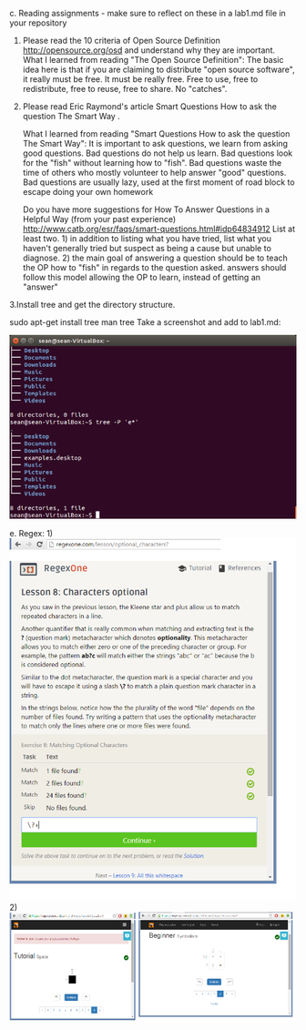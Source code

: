 c. Reading assignments - make sure to reflect on these in a lab1.md file in your repository



  1.  Please read the 10 criteria of Open Source Definition http://opensource.org/osd and understand why they are important.
        What I learned from reading "The Open Source Definition":
        The basic idea here is that if you are claiming to distribute "open source software", it really must be free. 
        It must be really free. Free to use, free to redistribute, free to reuse, free to share. No "catches".

  2.  Please read Eric Raymond's article Smart Questions How to ask the question The Smart Way .
  
        What I learned from reading "Smart Questions How to ask the question The Smart Way": 
        It is important to ask questions, we learn from asking good questions. 
        Bad questions do not help us learn. Bad questions look for the "fish" without learning how to "fish".
        Bad questions waste the time of others who mostly volunteer to help answer "good" questions.
        Bad questions are usually lazy, used at the first moment of road block to escape doing your own homework
        
        
        Do you have more suggestions for How To Answer Questions in a Helpful Way (from your past experience) http://www.catb.org/esr/faqs/smart-questions.html#idp64834912
        List at least two.
          1) in addition to listing what you have tried, list what you haven't generally tried but suspect as being a cause but unable to diagnose.
          2) the main goal of answering a question should be to teach the OP how to "fish" in regards to the question asked. answers should follow this model allowing the OP to learn, instead of getting an "answer"
          


3.Install tree and get the directory structure.

sudo apt-get install tree
man tree
Take a screenshot and add to lab1.md:

![tree](tree.png)

e. Regex:
  1) 
    ![regex](RegexOne.bmp)
  2) 
    ![regex](RegexTwo.bmp)


